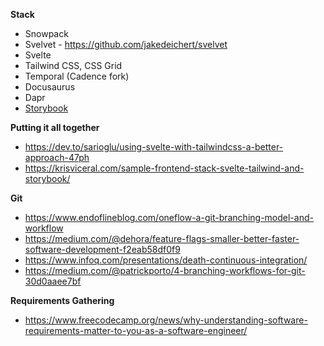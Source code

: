 **Stack**

- Snowpack 
- Svelvet  - https://github.com/jakedeichert/svelvet
- Svelte 
- Tailwind CSS, CSS Grid
- Temporal (Cadence fork)
- Docusaurus
- Dapr
- [Storybook](https://www.learnstorybook.com/)

**Putting it all together**

- https://dev.to/sarioglu/using-svelte-with-tailwindcss-a-better-approach-47ph
- https://krisviceral.com/sample-frontend-stack-svelte-tailwind-and-storybook/

**Git**

- https://www.endoflineblog.com/oneflow-a-git-branching-model-and-workflow
- https://medium.com/@dehora/feature-flags-smaller-better-faster-software-development-f2eab58df0f9
- https://www.infoq.com/presentations/death-continuous-integration/
- https://medium.com/@patrickporto/4-branching-workflows-for-git-30d0aaee7bf

**Requirements Gathering**

- https://www.freecodecamp.org/news/why-understanding-software-requirements-matter-to-you-as-a-software-engineer/
